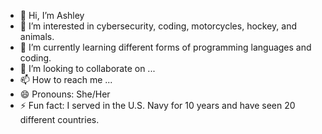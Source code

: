 - 👋 Hi, I’m Ashley
- 👀 I’m interested in cybersecurity, coding, motorcycles, hockey, and animals.
- 🌱 I’m currently learning different forms of programming languages and coding.
- 💞️ I’m looking to collaborate on ...
- 📫 How to reach me ...
- 😄 Pronouns: She/Her
- ⚡ Fun fact: I served in the U.S. Navy for 10 years and have seen 20 different countries.

<!---
downsidelove/downsidelove is a ✨ special ✨ repository because its `README.md` (this file) appears on your GitHub profile.
You can click the Preview link to take a look at your changes.
--->
